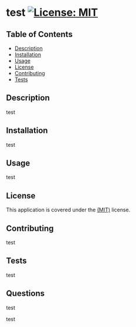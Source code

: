 # test [![License: MIT](https://img.shields.io/badge/License-MIT-yellow.svg)](https://opensource.org/licenses/MIT)
  ## Table of Contents
   - [Description](#Description)
   - [Installation](#Installation)
   - [Usage](#Usage)
   - [License](#License)
   - [Contributing](#Contributing)
   - [Tests](#Tests)

  ## Description 
  test
   
  ## Installation 
  test
  
  ## Usage 
  test
  
  ## License 
 
  This application is covered under the [(MIT)](https://opensource.org/licenses/MIT) license.
  
  ## Contributing 
  test
  
  ## Tests 
  test
  
  ## Questions 
  test

  test
  


